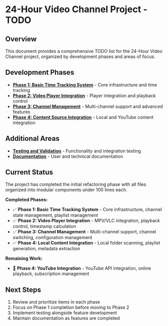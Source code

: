 # 24-Hour Video Channel Project - TODO

## Overview

This document provides a comprehensive TODO list for the 24-Hour Video Channel project, organized by development phases and areas of focus.

## Development Phases

- **[Phase 1: Basic Time Tracking System](docs/todo/phase1.md)** - Core infrastructure and time tracking
- **[Phase 2: Video Player Integration](docs/todo/phase2.md)** - Player integration and playback control
- **[Phase 3: Channel Management](docs/todo/phase3.md)** - Multi-channel support and advanced features
- **[Phase 4: Content Source Integration](docs/todo/phase4.md)** - Local and YouTube content integration

## Additional Areas

- **[Testing and Validation](docs/todo/testing.md)** - Functionality and integration testing
- **[Documentation](docs/todo/documentation.md)** - User and technical documentation

## Current Status

The project has completed the initial refactoring phase with all files organized into modular components under 100 lines each. 

**Completed Phases:**
- ✅ **Phase 1: Basic Time Tracking System** - Core infrastructure, channel state management, playlist management
- ✅ **Phase 2: Video Player Integration** - MPV/VLC integration, playback control, timestamp calculation
- ✅ **Phase 3: Channel Management** - Multi-channel support, channel switching, configuration management
- ✅ **Phase 4: Local Content Integration** - Local folder scanning, playlist generation, metadata extraction

**Remaining Work:**
- 🔄 **Phase 4: YouTube Integration** - YouTube API integration, online playback, subscription management

## Next Steps

1. Review and prioritize items in each phase
2. Focus on Phase 1 completion before moving to Phase 2
3. Implement testing alongside feature development
4. Maintain documentation as features are completed
